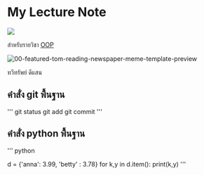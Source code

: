 # My Lecture Note
![](https://cdn.pixabay.com/photo/2018/01/14/23/12/nature-3082832_640.jpg)

สำหรับรายวิชา [OOP](https://beckham-4567.github.io)

![00-featured-tom-reading-newspaper-meme-template-preview](https://github.com/beckham-4567/beckham-4567.github.io/assets/159878216/1e52bcb1-1ce7-4d99-84aa-96f2a58800b7)

ทวีทรัพย์ ดีแสน

## คำสั่ง git พื้นฐาน
'''
git status
git add
git commit
'''

## คำสั่ง python พื้นฐาน
''' python
  
  d = {'anna': 3.99, 'betty' : 3.78}
  for k,y in d.item():
  print(k,y)
'''
